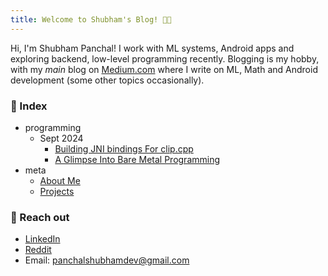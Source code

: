 ```yaml
---
title: Welcome to Shubham's Blog! 👋🏻
---
```


Hi, I'm Shubham Panchal! I work with ML systems, Android apps and exploring backend, low-level programming recently. Blogging is my hobby, with my *main* blog on [Medium.com](https://equipintelligence.medium.com/) where I write on ML, Math and Android development (some other topics occasionally).

### 📄 Index
- programming
	- Sept 2024
		- [Building JNI bindings For clip.cpp](/programming/android-sample-clip-cpp)
		- [A Glimpse Into Bare Metal Programming](/programming/bare-metal-programming)
- meta
	- [About Me](/meta/about-me)
	- [Projects](/meta/projects)

### 📨 Reach out
- [LinkedIn](https://www.linkedin.com/in/shubham-panchal-82ba92160/)
- [Reddit](https://www.reddit.com/user/shubham0204_dev/)
- Email: [panchalshubhamdev@gmail.com](mailto:panchalshubhamdev@gmail.com)